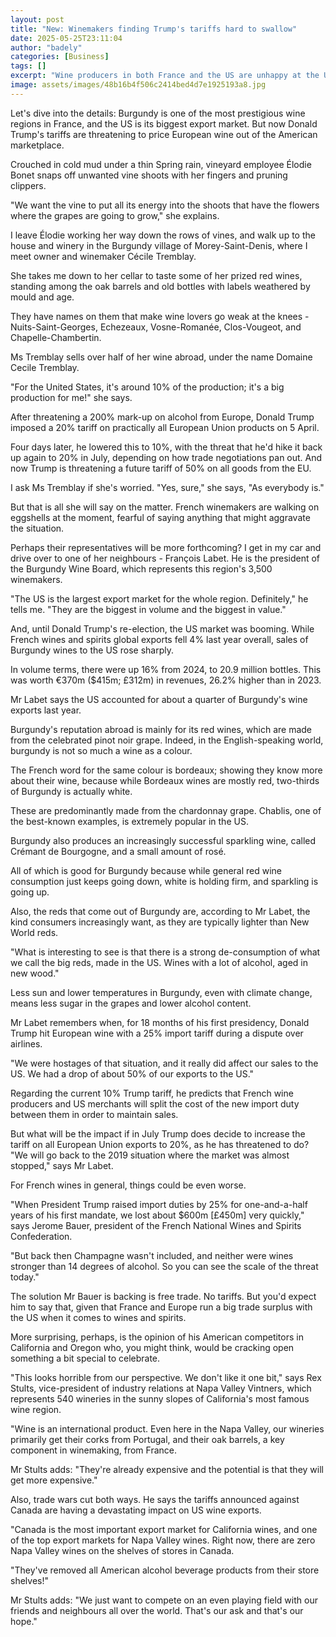 ```yaml
---
layout: post
title: "New: Winemakers finding Trump's tariffs hard to swallow"
date: 2025-05-25T23:11:04
author: "badely"
categories: [Business]
tags: []
excerpt: "Wine producers in both France and the US are unhappy at the US president's trade actions."
image: assets/images/48b16b4f506c2414bed4d7e1925193a8.jpg
---
```


Let's dive into the details: Burgundy is one of the most prestigious wine regions in France, and the US is its biggest export market. But now Donald Trump's tariffs are threatening to price European wine out of the American marketplace.

Crouched in cold mud under a thin Spring rain, vineyard employee Élodie Bonet snaps off unwanted vine shoots with her fingers and pruning clippers.

"We want the vine to put all its energy into the shoots that have the flowers where the grapes are going to grow," she explains.

I leave Élodie working her way down the rows of vines, and walk up to the house and winery in the Burgundy village of Morey-Saint-Denis, where I meet owner and winemaker Cécile Tremblay.

She takes me down to her cellar to taste some of her prized red wines, standing among the oak barrels and old bottles with labels weathered by mould and age.

They have names on them that make wine lovers go weak at the knees - Nuits-Saint-Georges, Echezeaux, Vosne-Romanée, Clos-Vougeot, and Chapelle-Chambertin.

Ms Tremblay sells over half of her wine abroad, under the name Domaine Cecile Tremblay.

"For the United States, it's around 10% of the production; it's a big production for me!" she says.

After threatening a 200% mark-up on alcohol from Europe, Donald Trump imposed a 20% tariff on practically all European Union products on 5 April.

Four days later, he lowered this to 10%, with the threat that he'd hike it back up again to 20% in July, depending on how trade negotiations pan out. And now Trump is threatening a future tariff of 50% on all goods from the EU. 

I ask Ms Tremblay if she's worried. "Yes, sure," she says, "As everybody is."

But that is all she will say on the matter. French winemakers are walking on eggshells at the moment, fearful of saying anything that might aggravate the situation.

Perhaps their representatives will be more forthcoming? I get in my car and drive over to one of her neighbours - François Labet. He is the president of the Burgundy Wine Board, which represents this region's 3,500 winemakers.

"The US is the largest export market for the whole region. Definitely," he tells me.  "They are the biggest in volume and the biggest in value."

And, until Donald Trump's re-election, the US market was booming. While French wines and spirits global exports fell 4% last year overall, sales of Burgundy wines to the US rose sharply.

In volume terms, there were up 16% from 2024, to 20.9 million bottles. This was worth €370m ($415m; £312m) in revenues, 26.2% higher than in 2023.

Mr Labet says the US accounted for about a quarter of Burgundy's wine exports last year.

Burgundy's reputation abroad is mainly for its red wines, which are made from the celebrated pinot noir grape. Indeed, in the English-speaking world, burgundy is not so much a wine as a colour.

The French word for the same colour is bordeaux; showing they know more about their wine, because while Bordeaux wines are mostly red, two-thirds of Burgundy is actually white.

These are predominantly made from the chardonnay grape. Chablis, one of the best-known examples, is extremely popular in the US.

Burgundy also produces an increasingly successful sparkling wine, called Crémant de Bourgogne, and a small amount of rosé.

All of which is good for Burgundy because while general red wine consumption just keeps going down, white is holding firm, and sparkling is going up.

Also, the reds that come out of Burgundy are, according to Mr Labet, the kind consumers increasingly want, as they are typically lighter than New World reds.

"What is interesting to see is that there is a strong de-consumption of what we call the big reds, made in the US. Wines with a lot of alcohol, aged in new wood."

Less sun and lower temperatures in Burgundy, even with climate change, means less sugar in the grapes and lower alcohol content.

Mr Labet remembers when, for 18 months of his first presidency, Donald Trump hit European wine with a 25% import tariff during a dispute over airlines.

"We were hostages of that situation, and it really did affect our sales to the US. We had a drop of about 50% of our exports to the US."

Regarding the current 10% Trump tariff, he predicts that French wine producers and US merchants will split the cost of the new import duty between them in order to maintain sales.

But what will be the impact if in July Trump does decide to increase the tariff on all European Union exports to 20%, as he has threatened to do? "We will go back to the 2019 situation where the market was almost stopped," says Mr Labet.

For French wines in general, things could be even worse.

"When President Trump raised import duties by 25% for one-and-a-half years of his first mandate, we lost about $600m [£450m] very quickly," says Jerome Bauer, president of the French National Wines and Spirits Confederation.

"But back then Champagne wasn't included, and neither were wines stronger than 14 degrees of alcohol. So you can see the scale of the threat today."

The solution Mr Bauer is backing is free trade. No tariffs. But you'd expect him to say that, given that France and Europe run a big trade surplus with the US when it comes to wines and spirits.

More surprising, perhaps, is the opinion of his American competitors in California and Oregon who, you might think, would be cracking open something a bit special to celebrate.

"This looks horrible from our perspective. We don't like it one bit," says Rex Stults, vice-president of industry relations at Napa Valley Vintners, which represents 540 wineries in the sunny slopes of California's most famous wine region.

"Wine is an international product. Even here in the Napa Valley, our wineries primarily get their corks from Portugal, and their oak barrels, a key component in winemaking, from France.

Mr Stults adds: "They're already expensive and the potential is that they will get more expensive."

Also, trade wars cut both ways. He says the tariffs announced against Canada are having a devastating impact on US wine exports.

"Canada is the most important export market for California wines, and one of the top export markets for Napa Valley wines. Right now, there are zero Napa Valley wines on the shelves of stores in Canada.

"They've removed all American alcohol beverage products from their store shelves!"

Mr Stults adds: "We just want to compete on an even playing field with our friends and neighbours all over the world. That's our ask and that's our hope."

